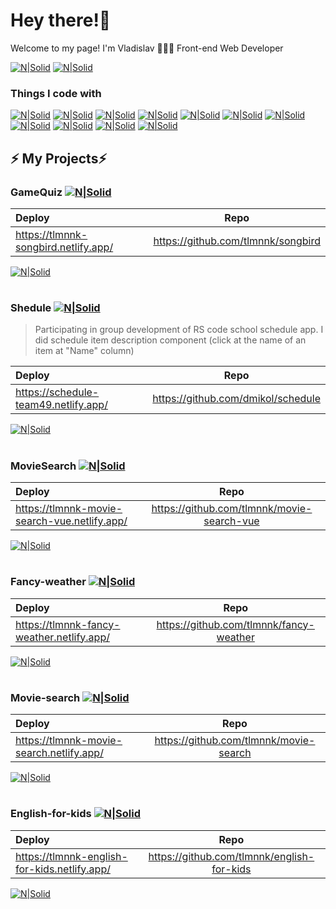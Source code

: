 # Hey there!🤗

Welcome to my page!
I'm Vladislav 👨🏻‍💻 Front-end Web Developer

[![N|Solid](https://img.shields.io/badge/-tolomanenko.v.a@gmail.com-c14438?style=flat&logo=Gmail&logoColor=white)](mailto:tolomanenko.v.a@gmail.com)
[![N|Solid](https://img.shields.io/badge/-@nextstopmars-0088CC?style=flat&logo=Telegram&logoColor=white)](https://t.me/nextstopmars)


### Things I code with

[![N|Solid](https://img.shields.io/badge/-React-45b8d8?style=flat-square&logo=react&logoColor=white)](#) [![N|Solid](https://img.shields.io/badge/-Vue.js-42B883?style=flat-square&logo=Vue.js&logoColor=white)](#) [![N|Solid](https://img.shields.io/badge/-Webpack-8DD6F9?style=flat-square&logo=webpack&logoColor=white)](#) [![N|Solid](https://img.shields.io/badge/-ESLint-4B32C3?style=flat-square&logo=ESLint&logoColor=white)]() [![N|Solid](https://img.shields.io/badge/-TypeScript-007ACC?style=flat-square&logo=typescript&logoColor=white)](#) [![N|Solid](https://img.shields.io/badge/-Redux-764ABC?style=flat-square&logo=redux&logoColor=white)](#) [![N|Solid](https://img.shields.io/badge/-Sass-CC6699?style=flat-square&logo=sass&logoColor=white)](#) [![N|Solid](https://img.shields.io/badge/-Git-F05032?style=flat-square&logo=git&logoColor=white)](#) [![N|Solid](https://img.shields.io/badge/-NPM-CB3837?style=flat-square&logo=npm&logoColor=white)](#) [![N|Solid](https://img.shields.io/badge/-MongoDB-13aa52?style=flat-square&logo=mongodb&logoColor=white)](#) [![N|Solid](https://img.shields.io/badge/-Nodejs-43853d?style=flat-square&logo=Node.js&logoColor=white)](#)


## ⚡️ My Projects⚡️

### GameQuiz  [![N|Solid](https://img.shields.io/badge/react%20-%2300D9FF.svg?&style=for-the-badge&logo=react&logoColor=white)](#)

| Deploy  | Repo  |
| :---------- |:-------------:|
| https://tlmnnk-songbird.netlify.app/    | https://github.com/tlmnnk/songbird |

[![N|Solid](https://github.com/tlmnnk/tlmnnk/blob/main/images/gamesongquiz.png)](https://tlmnnk-songbird.netlify.app)
#
### Shedule  [![N|Solid](https://img.shields.io/badge/react%20-%2300D9FF.svg?&style=for-the-badge&logo=react&logoColor=white)](#)
> Participating in group development of RS code school schedule app. I did schedule item description component (click at the name of an item at "Name" column)

| Deploy  | Repo  |
| :---------- |:-------------:|
| https://schedule-team49.netlify.app/    | https://github.com/dmikol/schedule |

[![N|Solid](https://github.com/tlmnnk/tlmnnk/blob/main/images/scheduleapp.png)](https://schedule-team49.netlify.app/ )
#
### MovieSearch  [![N|Solid](https://img.shields.io/badge/-Vue.js-42B883?style=flat-square&logo=Vue.js&logoColor=white)](#)

| Deploy  | Repo  |
| :---------- |:-------------:|
| https://tlmnnk-movie-search-vue.netlify.app/    | https://github.com/tlmnnk/movie-search-vue |

[![N|Solid](https://github.com/tlmnnk/tlmnnk/blob/main/images/imdb-top-vue.png)](https://tlmnnk-movie-search-vue.netlify.app)
#
### Fancy-weather  [![N|Solid](https://img.shields.io/badge/-JavaScript-black?style=plastic&logo=javascript)](#)

| Deploy  | Repo  |
| :---------- |:-------------:|
| https://tlmnnk-fancy-weather.netlify.app/    | https://github.com/tlmnnk/fancy-weather |

[![N|Solid](https://github.com/tlmnnk/tlmnnk/blob/main/images/fancy-weather.png)](https://tlmnnk-fancy-weather.netlify.app/)
#
### Movie-search  [![N|Solid](https://img.shields.io/badge/-JavaScript-black?style=plastic&logo=javascript)](#)

| Deploy  | Repo  |
| :---------- |:-------------:|
| https://tlmnnk-movie-search.netlify.app/    | https://github.com/tlmnnk/movie-search |

[![N|Solid](https://github.com/tlmnnk/tlmnnk/blob/main/images/movie-search-js.png)](https://tlmnnk-movie-search.netlify.app/)
#
### English-for-kids [![N|Solid](https://img.shields.io/badge/-JavaScript-black?style=plastic&logo=javascript)](#)

| Deploy  | Repo  |
| :---------- |:-------------:|
| https://tlmnnk-english-for-kids.netlify.app/ | https://github.com/tlmnnk/english-for-kids |

[![N|Solid](https://github.com/tlmnnk/tlmnnk/blob/main/images/english-for-kids.png)](https://tlmnnk-english-for-kids.netlify.app/)